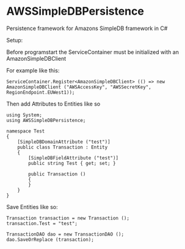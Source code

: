 AWSSimpleDBPersistence
======================

Persistence framework for Amazons SimpleDB framework in C#

Setup:

Before programstart the ServiceContainer must be initialized with an AmazonSimpleDBClient

For example like this:

    ServiceContainer.Register<AmazonSimpleDBClient> (() => new AmazonSimpleDBClient ("AWSAccessKey", "AWSSecretKey", RegionEndpoint.EUWest1));

Then add Attributes to Entities like so

    using System;
    using AWSSimpleDBPersistence;
    
    namespace Test
    {
    	[SimpleDBDomainAttribute ("test")]
    	public class Transaction : Entity
    	{
    		[SimpleDBFieldAttribute ("test")]
    		public string Test { get; set; }
    
    		public Transaction ()
    		{
    		}
    	}
    }
    
Save Entities like so:

    Transaction transaction = new Transaction ();
    transaction.Test = "test";
    
    TransactionDAO dao = new TransactionDAO ();
    dao.SaveOrReplace (transaction);
